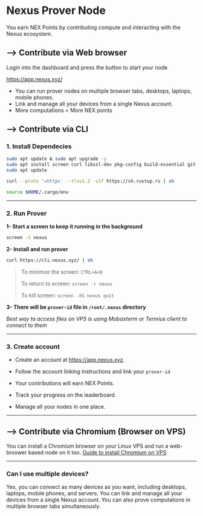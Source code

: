 # Nexus Prover Node
You earn NEX Points by contributing compute and interacting with the Nexus ecosystem.

## --> Contribute via Web browser
Login into the dashboard and press the button to start your node

https://app.nexus.xyz/

- You can run prover nodes on multiple browser tabs, desktops, laptops, mobile phones.
- Link and manage all your devices from a single Nexus account.
- More computations = More NEX points

## --> Contribute via CLI
### 1. Install Dependecies
```bash
sudo apt update & sudo apt upgrade -y
sudo apt install screen curl libssl-dev pkg-config build-essential git-all protobuf-compiler -y
sudo apt update
```
```bash
curl --proto '=https' --tlsv1.2 -sSf https://sh.rustup.rs | sh
```
```bash
source $HOME/.cargo/env
```

---

### 2. Run Prover
**1- Start a screen to keep it running in the background**
```bash
screen -S nexus
```
**2- Install and run prover**
```bash
curl https://cli.nexus.xyz/ | sh
```
> To minimze the screen: `CTRL+A+D`
>
> To return to screen: `screen -r nexus`
>
> To kill screen: `screen -XS nexus quit`

**3- There will be `prover-id` file in `/root/.nexus` directory**

*Best way to access files on VPS is using Mobaxterm or Termius client to connect to them*

---

### 3. Create account
* Create an account at https://app.nexus.xyz.

* Follow the account linking instructions and link your `prover-id`

* Your contributions will earn NEX Points.

* Track your progress on the leaderboard.

* Manage all your nodes in one place.

---

## --> Contribute via Chromium (Browser on VPS)
You can install a Chromium browser on your Linux VPS and run a web-broswer based node on it too. [Guide to install Chromium on VPS](https://github.com/0xmoei/Install-Chromium-Linux-Browser)

---

### Can I use multiple devices?
Yes, you can connect as many devices as you want, including desktops, laptops, mobile phones, and servers. You can link and manage all your devices from a single Nexus account. You can also prove computations in multiple browser tabs simultaneously.
